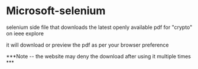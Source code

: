 # Microsoft-selenium
selenium side file that downloads the latest openly available pdf for "crypto" on ieee explore

it will download or preview the pdf as per your browser preference 

***Note -- the website may deny the download after using it multiple times ***
